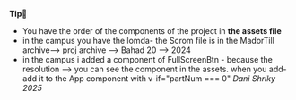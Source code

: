 **Tip🤩**
   -  You have the order of the components of the project in **the assets file**
   - in the campus you have the lomda- the Scrom file is in the MadorTill archive--> proj archive --> Bahad 20 --> 2024
   - in the campus i added a component of FullScreenBtn - because the resolution --> you can see the component in the assets. when you add- add it to the App component with v-if="partNum === 0"
   *Dani Shriky 2025*
